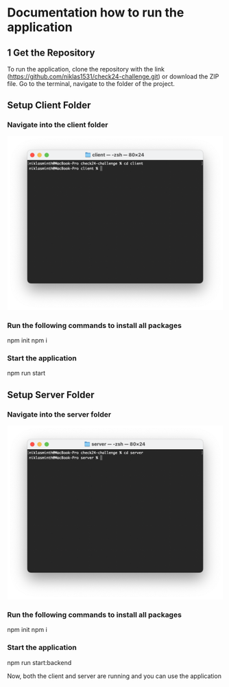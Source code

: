 # Documentation how to run the application

## 1 Get the Repository
To run the application, clone the repository with the link (https://github.com/niklas1531/check24-challenge.git) or download the ZIP file. Go to the terminal, navigate to the folder of the project.


## Setup Client Folder
### Navigate into the client folder
![Navigate to Client Folder](./RUN-APPLICATION-IMAGES/NavigateClient.png)
### Run the following commands to install all packages
npm init
npm i
### Start the application
npm run start

## Setup Server Folder
### Navigate into the server folder
![Navigate to Server Folder](./RUN-APPLICATION-IMAGES/NavigateServer.png)
### Run the following commands to install all packages
npm init
npm i
### Start the application
npm run start:backend

Now, both the client and server are running and you can use the application
